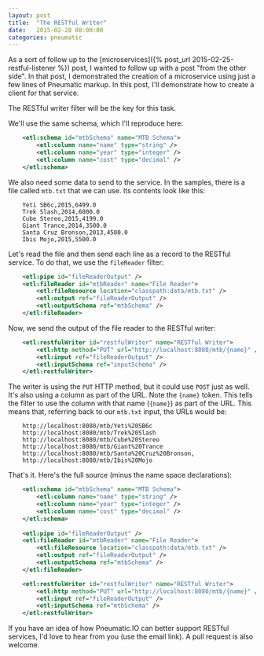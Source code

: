 ```yaml
---
layout: post
title:  "The RESTful Writer"
date:   2015-02-28 08:00:00
categories: pneumatic
---
```


As a sort of follow up to the [microservices]({% post_url 2015-02-25-restful-listener %}) post, I wanted to follow up with a post "from the other side". In that post, I demonstrated the creation of a microservice using just a few lines of Pneumatic markup. In this post, I'll demonstrate how to create a client for that service.

The RESTful writer filter will be the key for this task.

We'll use the same schema, which I'll reproduce here:

```XML
	<etl:schema id="mtbSchema" name="MTB Schema">
		<etl:column name="name" type="string" />
		<etl:column name="year" type="integer" />
		<etl:column name="cost" type="decimal" />
	</etl:schema>
```

We also need some data to send to the service. In the samples, there is a file called `mtb.txt` that we can use. Its contents look like this:

```text
	Yeti SB6c,2015,6499.0
	Trek Slash,2014,6000.0
	Cube Stereo,2015,4199.0
	Giant Trance,2014,3500.0
	Santa Cruz Bronson,2013,4500.0
	Ibis Mojo,2015,5500.0
```

Let's read the file and then send each line as a record to the RESTful service. To do that, we use the `fileReader` filter:

```XML
	<etl:pipe id="fileReaderOutput" />
	<etl:fileReader id="mtbReader" name="File Reader">
		<etl:fileResource location="classpath:data/mtb.txt" />
		<etl:output ref="fileReaderOutput" />
		<etl:outputSchema ref="mtbSchema" />
	</etl:fileReader>
```

Now, we send the output of the file reader to the RESTful writer:

```XML
	<etl:restfulWriter id="restfulWriter" name="RESTful Writer">
		<etl:http method="PUT" url="http://localhost:8080/mtb/{name}" />
		<etl:input ref="fileReaderOutput" />
		<etl:inputSchema ref="inputSchema" />
	</etl:restfulWriter>
```

The writer is using the `PUT` HTTP method, but it could use `POST` just as well. It's also using a column as part of the URL. Note the `{name}` token. This tells the filter to use the column with that name (`{name}`) as part of the URL. This means that, referring back to our `mtb.txt` input, the URLs would be:

```
	http://localhost:8080/mtb/Yeti%20SB6c
	http://localhost:8080/mtb/Trek%20Slash
	http://localhost:8080/mtb/Cube%20Stereo
	http://localhost:8080/mtb/Giant%20Trance
	http://localhost:8080/mtb/Santa%20Cruz%20Bronson,
	http://localhost:8080/mtb/Ibis%20Mojo
```

That's it. Here's the full source (minus the name space declarations):

```XML
	<etl:schema id="mtbSchema" name="MTB Schema">
		<etl:column name="name" type="string" />
		<etl:column name="year" type="integer" />
		<etl:column name="cost" type="decimal" />
	</etl:schema>
	
	<etl:pipe id="fileReaderOutput" />
	<etl:fileReader id="mtbReader" name="File Reader">
		<etl:fileResource location="classpath:data/mtb.txt" />
		<etl:output ref="fileReaderOutput" />
		<etl:outputSchema ref="mtbSchema" />
	</etl:fileReader>

	<etl:restfulWriter id="restfulWriter" name="RESTful Writer">
		<etl:http method="PUT" url="http://localhost:8080/mtb/{name}" />
		<etl:input ref="fileReaderOutput" />
		<etl:inputSchema ref="mtbSchema" />
	</etl:restfulWriter>
```

If you have an idea of how Pneumatic.IO can better support RESTful services, I'd love to hear from you (use the email link). A pull request is also welcome.